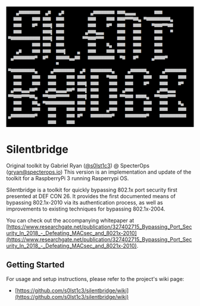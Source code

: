 ![](https://raw.githubusercontent.com/s0lst1c3/readme-images/master/silent-bridge-logo.png)

# Silentbridge
Original toolkit by Gabriel Ryan ([@s0lst1c3](https://twitter.com/s0lst1c3)) @ SpecterOps (gryan@specterops.io)
This version is an implementation and update of the toolkit for a RaspberryPi 3 running Rasperrypi OS.

Silentbridge is a toolkit for quickly bypassing 802.1x port security first presented at DEF CON 26. It provides the first documented means of bypassing 802.1x-2010 via its authentication process, as well as improvements to existing techniques for bypassing 802.1x-2004.

You can check out the accompanying whitepaper at [https://www.researchgate.net/publication/327402715_Bypassing_Port_Security_In_2018_-_Defeating_MACsec_and_8021x-2010](https://www.researchgate.net/publication/327402715_Bypassing_Port_Security_In_2018_-_Defeating_MACsec_and_8021x-2010). 

## Getting Started
For usage and setup instructions, please refer to the project's wiki page:

- [https://github.com/s0lst1c3/silentbridge/wiki](https://github.com/s0lst1c3/silentbridge/wiki)





